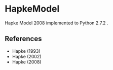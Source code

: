 HapkeModel
==========

Hapke Model 2008 implemented to Python 2.7.2 .

References
----------

* Hapke (1993)
* Hapke (2002)
* Hapke (2008)
